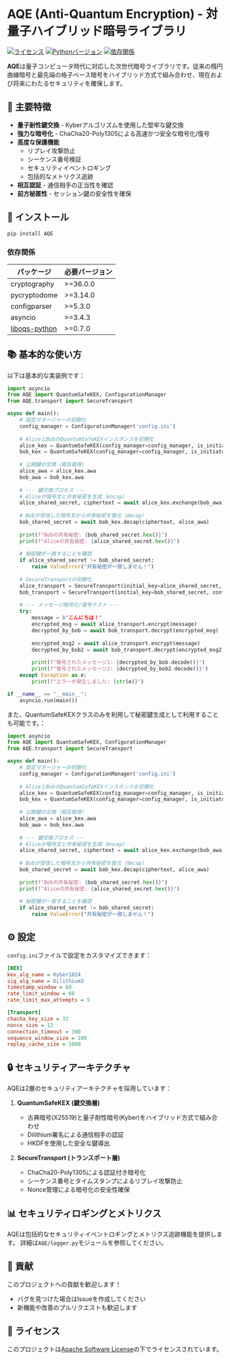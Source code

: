 # AQE (Anti-Quantum Encryption) - 対量子ハイブリッド暗号ライブラリ

[![ライセンス](https://img.shields.io/badge/License-Apache%202.0-blue.svg)](LICENSE)
[![Pythonバージョン](https://img.shields.io/badge/python-3.8%2B-blue)](https://www.python.org/)
[![依存関係](https://img.shields.io/badge/dependencies-see%20below-orange)](README.md#-dependencies)

**AQE**は量子コンピュータ時代に対応した次世代暗号ライブラリです。従来の楕円曲線暗号と最先端の格子ベース暗号をハイブリッド方式で組み合わせ、現在および将来にわたるセキュリティを確保します。

## 🌟 主要特徴

- **量子耐性鍵交換** - Kyberアルゴリズムを使用した堅牢な鍵交換
- **強力な暗号化** - ChaCha20-Poly1305による高速かつ安全な暗号化/復号
- **高度な保護機能**
  - リプレイ攻撃防止
  - シーケンス番号検証
  - セキュリティイベントロギング
  - 包括的なメトリクス追跡
- **相互認証** - 通信相手の正当性を確認
- **前方秘匿性** - セッション鍵の安全性を確保

## 🚀 インストール

```bash
pip install AQE
```

### 依存関係

| パッケージ | 必要バージョン |
|------------|----------------|
| cryptography | >=36.0.0 |
| pycryptodome | >=3.14.0 |
| configparser | >=5.3.0 |
| asyncio | >=3.4.3 |
| [liboqs-python](https://github.com/open-quantum-safe/liboqs-python) | >=0.7.0 |

## 📚 基本的な使い方

以下は基本的な実装例です：

```python
import asyncio
from AQE import QuantumSafeKEX, ConfigurationManager
from AQE.transport import SecureTransport

async def main():
    # 設定マネージャーの初期化
    config_manager = ConfigurationManager('config.ini')
    
    # AliceとBobのQuantumSafeKEXインスタンスを初期化
    alice_kex = QuantumSafeKEX(config_manager=config_manager, is_initiator=True)
    bob_kex = QuantumSafeKEX(config_manager=config_manager, is_initiator=False)
    
    # 公開鍵の交換（相互取得）
    alice_awa = alice_kex.awa
    bob_awa = bob_kex.awa
    
    # --- 鍵交換プロセス ---
    # Aliceが暗号文と共有秘密を生成（encap）
    alice_shared_secret, ciphertext = await alice_kex.exchange(bob_awa)
    
    # Bobが受信した暗号文から共有秘密を復元（decap）
    bob_shared_secret = await bob_kex.decap(ciphertext, alice_awa)
    
    print(f"Bobの共有秘密: {bob_shared_secret.hex()}")
    print(f"Aliceの共有秘密: {alice_shared_secret.hex()}")
    
    # 秘密鍵が一致することを確認
    if alice_shared_secret != bob_shared_secret:
        raise ValueError("共有秘密が一致しません！")
    
    # SecureTransportの初期化
    alice_transport = SecureTransport(initial_key=alice_shared_secret, config_manager=config_manager)
    bob_transport = SecureTransport(initial_key=bob_shared_secret, config_manager=config_manager)
    
    # --- メッセージ暗号化/復号テスト ---
    try:
        message = b"こんにちは！"
        encrypted_msg = await alice_transport.encrypt(message)
        decrypted_by_bob = await bob_transport.decrypt(encrypted_msg)
        
        encrypted_msg2 = await alice_transport.encrypt(message)
        decrypted_by_bob2 = await bob_transport.decrypt(encrypted_msg2)
        
        print(f"復号されたメッセージ1: {decrypted_by_bob.decode()}")
        print(f"復号されたメッセージ2: {decrypted_by_bob2.decode()}")
    except Exception as e:
        print(f"エラーが発生しました: {str(e)}")

if __name__ == "__main__":
    asyncio.run(main())
```
また、QuantumSafeKEXクラスのみを利用して秘密鍵生成として利用することも可能です。：
```python
import asyncio
from AQE import QuantumSafeKEX, ConfigurationManager
from AQE.transport import SecureTransport

async def main():
    # 設定マネージャーの初期化
    config_manager = ConfigurationManager('config.ini')
    
    # AliceとBobのQuantumSafeKEXインスタンスを初期化
    alice_kex = QuantumSafeKEX(config_manager=config_manager, is_initiator=True)
    bob_kex = QuantumSafeKEX(config_manager=config_manager, is_initiator=False)
    
    # 公開鍵の交換（相互取得）
    alice_awa = alice_kex.awa
    bob_awa = bob_kex.awa
    
    # --- 鍵交換プロセス ---
    # Aliceが暗号文と共有秘密を生成（encap）
    alice_shared_secret, ciphertext = await alice_kex.exchange(bob_awa)
    
    # Bobが受信した暗号文から共有秘密を復元（decap）
    bob_shared_secret = await bob_kex.decap(ciphertext, alice_awa)
    
    print(f"Bobの共有秘密: {bob_shared_secret.hex()}")
    print(f"Aliceの共有秘密: {alice_shared_secret.hex()}")
    
    # 秘密鍵が一致することを確認
    if alice_shared_secret != bob_shared_secret:
        raise ValueError("共有秘密が一致しません！")
```

## ⚙️ 設定

`config.ini`ファイルで設定をカスタマイズできます：

```ini
[KEX]
kex_alg_name = Kyber1024
sig_alg_name = Dilithium3
timestamp_window = 60
rate_limit_window = 60
rate_limit_max_attempts = 5

[Transport]
chacha_key_size = 32
nonce_size = 12
connection_timeout = 300
sequence_window_size = 100
replay_cache_size = 1000
```

## 🔒 セキュリティアーキテクチャ

AQEは2層のセキュリティアーキテクチャを採用しています：

1. **QuantumSafeKEX (鍵交換層)**
   - 古典暗号(X25519)と量子耐性暗号(Kyber)をハイブリッド方式で組み合わせ
   - Dilithium署名による通信相手の認証
   - HKDFを使用した安全な鍵導出

2. **SecureTransport (トランスポート層)**
   - ChaCha20-Poly1305による認証付き暗号化
   - シーケンス番号とタイムスタンプによるリプレイ攻撃防止
   - Nonce管理による暗号化の安全性確保

## 📊 セキュリティロギングとメトリクス

AQEは包括的なセキュリティイベントロギングとメトリクス追跡機能を提供します。
詳細は`AQE/logger.py`モジュールを参照してください。

## 🤝 貢献

このプロジェクトへの貢献を歓迎します！

- バグを見つけた場合はIssueを作成してください
- 新機能や改善のプルリクエストも歓迎します

## 📜 ライセンス

このプロジェクトは[Apache Software License](LICENSE)の下でライセンスされています。
